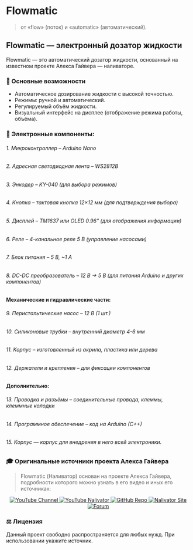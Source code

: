 # Flowmatic
> от «flow» (поток) и «automatic» (автоматический). 

<!-- фото проекта -->

## Flowmatic — электронный дозатор жидкости

Flowmatic — это автоматический дозатор жидкости, основанный на известном проекте Алекса Гайвера — наливаторе. 

### 🔧 Основные возможности

- Автоматическое дозирование жидкости с высокой точностью.
- Режимы: ручной и автоматический.
- Регулируемый объём жидкости.
- Визуальный интерфейс на дисплее (отображение режима работы, объёма).



### 🧰 Электронные компоненты:

###### 1. Микроконтроллер – Arduino Nano
###### 2. Адресная светодиодная лента – WS2812B
###### 3. Энкодер – KY-040 (для выбора режимов)
###### 4. Кнопка – тактовая кнопка 12×12 мм (для подтверждения выбора)
###### 5. Дисплей – TM1637 или OLED 0.96" (для отображения информации)
###### 6. Реле – 4-канальное реле 5 В (управление насосами)
###### 7. Блок питания – 5 В, ~1 А
###### 8. DC-DC преобразователь – 12 В → 5 В (для питания Arduino и других компонентов)

#### Механические и гидравлические части:

###### 9. Перистальтические насос – 12 В (1 шт.)
###### 10. Силиконовые трубки – внутренний диаметр 4-6 мм
###### 11. Корпус – изготовленный из акрила, пластика или дерева
###### 12. Держатели и крепления – для фиксации компонентов

#### Дополнительно:

###### 13. Проводка и разъёмы – соединительные провода, клеммы, клеммные колодки
###### 14. Программное обеспечение – код на Arduino (C++)
###### 15. Корпус — корпус для внедрения в него всей электроники.


### 🎓 Оригинальные источники проекта Алекса Гайвера

> Flowmatic (Наливатор) основан на проекте Алекса Гайвера, подробности которого можно узнать в его видео и иных его источниках:


<div align="center">
  <a href="https://youtube.com/@alexgyvershow" target="_blank">
    <img src="https://img.shields.io/badge/YouTube-Канал-red?style=for-the-badge&logo=youtube" alt="YouTube Channel">
  </a>
  
  <a href="https://www.youtube.com/watch?v=VNx4pFdzfI4" target="_blank">
    <img src="https://img.shields.io/badge/YouTube-Наливатор-red?style=for-the-badge&logo=youtube" alt="YouTube Nalivator">
  </a>
  
  <a href="https://github.com/AlexGyver/GyverDrink/" target="_blank">
    <img src="https://img.shields.io/badge/GitHub-Проект-black?style=for-the-badge&logo=github" alt="GitHub Repo">
  </a>

  <a href="https://alexgyver.ru/gyverdrink/" target="_blank">
    <img src="https://img.shields.io/badge/Site-Наливатор-blue?style=for-the-badge&logo=google-chrome" alt="Nalivator Site">
  </a>
  
  <a href="https://community.alexgyver.ru/threads/der-nalivator-modificirovannaja-versija-gyverdrink.4021/" target="_blank">
    <img src="https://img.shields.io/badge/Forum-Обсуждение-blue?style=for-the-badge&logo=google-chrome" alt="Forum">
  </a>
</div>

### ⚖️ Лицензия

Данный проект свободно распространяется для любых нужд. При использовании укажите источник.


